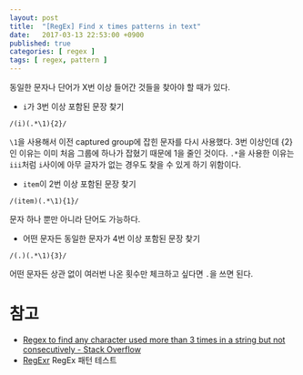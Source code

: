 ```yaml
---
layout: post
title:  "[RegEx] Find x times patterns in text"
date:   2017-03-13 22:53:00 +0900
published: true
categories: [ regex ]
tags: [ regex, pattern ]
---
```


동일한 문자나 단어가 X번 이상 들어간 것들을 찾아야 할 때가 있다.

- `i`가 3번 이상 포함된 문장 찾기
```
/(i)(.*\1){2}/
```
`\1`을 사용해서 이전 captured group에 잡힌 문자를 다시 사용했다. 3번 이상인데 {2}인 이유는 이미 처음 그룹에 하나가 잡혔기 때문에 1을 줄인 것이다. `.*`을 사용한 이유는 `iii`처럼 `i`사이에 아무 글자가 없는 경우도 찾을 수 있게 하기 위함이다.

-  `item`이 2번 이상 포함된 문장 찾기
```
/(item)(.*\1){1}/
```
문자 하나 뿐만 아니라 단어도 가능하다.

- 어떤 문자든 동일한 문자가 4번 이상 포함된 문장 찾기
```
/(.)(.*\1){3}/
```
어떤 문자든 상관 없이 여러번 나온 횟수만 체크하고 싶다면 `.`을 쓰면 된다.

# 참고

- [Regex to find any character used more than 3 times in a string but not consecutively - Stack Overflow](http://stackoverflow.com/questions/1843506/regex-to-find-any-character-used-more-than-3-times-in-a-string-but-not-consecuti)
- [RegExr](http://regexr.com/) RegEx 패턴 테스트
